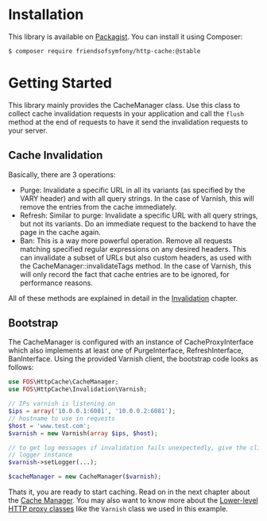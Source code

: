 Installation
============

This library is available on [Packagist](https://packagist.org/packages/friendsofsymfony/http-cache).
You can install it using Composer:

```bash
$ composer require friendsofsymfony/http-cache:@stable
```

Getting Started
===============

This library mainly provides the CacheManager class. Use this class to collect
cache invalidation requests in your application and call the `flush` method at
the end of requests to have it send the invalidation requests to your server.

Cache Invalidation
------------------

Basically, there are 3 operations:

* Purge: Invalidate a specific URL in all its variants (as specified by the
  VARY header) and with all query strings. In the case of Varnish, this will
  remove the entries from the cache immediately.
* Refresh: Similar to purge: Invalidate a specific URL with all query strings,
  but not its variants. Do an immediate request to the backend to have the page
  in the cache again.
* Ban: This is a way more powerful operation. Remove all requests matching
  specified regular expressions on any desired headers. This can invalidate a
  subset of URLs but also custom headers, as used with the
  CacheManager::invalidateTags method. In the case of Varnish, this will only
  record the fact that cache entries are to be ignored, for performance
  reasons.

All of these methods are explained in detail in the
[Invalidation](invalidation.md) chapter.

Bootstrap
---------

The CacheManager is configured with an instance of CacheProxyInterface which
also implements at least one of PurgeInterface, RefreshInterface, BanInterface.
Using the provided Varnish client, the bootstrap code looks as follows:


```php
use FOS\HttpCache\CacheManager;
use FOS\HttpCache\Invalidation\Varnish;

// IPs varnish is listening on
$ips = array('10.0.0.1:6081', '10.0.0.2:6081');
// hostname to use in requests
$host = 'www.test.com';
$varnish = new Varnish(array $ips, $host);

// to get log messages if invalidation fails unexpectedly, give the client a
// logger instance
$varnish->setLogger(...);

$cacheManager = new CacheManager($varnish);
```

Thats it, you are ready to start caching. Read on in the next chapter about the
[Cache Manager](cache-manager.md). You may also want to know more about the
[Lower-level HTTP proxy classes](http-proxy.md) like the `Varnish` class we
used in this example.
